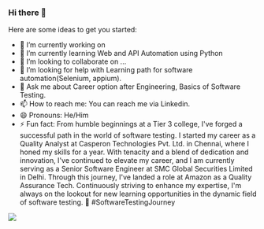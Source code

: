### Hi there 👋

Here are some ideas to get you started:

- 🔭 I’m currently working on 
- 🌱 I’m currently learning Web and API Automation using Python
- 👯 I’m looking to collaborate on ...
- 🤔 I’m looking for help with Learning path for software automation(Selenium, appium).
- 💬 Ask me about Career option after Engineering, Basics of Software Testing.
- 📫 How to reach me: You can reach me via Linkedin.
- 😄 Pronouns: He/Him
- ⚡ Fun fact: From humble beginnings at a Tier 3 college, I've forged a successful path in the world of software testing. I started my career as a Quality Analyst at Casperon Technologies Pvt. Ltd. in Chennai, where I honed my skills for a year. With tenacity and a blend of dedication and innovation, I've continued to elevate my career, and I am currently serving as a Senior Software Engineer at SMC Global Securities Limited in Delhi. Through this journey, I've landed a role at Amazon as a Quality Assurance Tech. Continuously striving to enhance my expertise, I'm always on the lookout for new learning opportunities in the dynamic field of software testing. 🚀 #SoftwareTestingJourney

<img src = "https://github-readme-stats.vercel.app/api?username=gauravdhangar&&show_icons=true&title_color=ffffff&icon_color=bb2acf&text_color=daf7dc&bg_color=151515">
